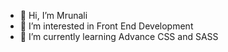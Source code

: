 - 👋 Hi, I’m Mrunali
- 👀 I’m interested in Front End Development
- 🌱 I’m currently learning Advance CSS and SASS

<!---
mrunalig20/mrunalig20 is a ✨ special ✨ repository because its `README.md` (this file) appears on your GitHub profile.
You can click the Preview link to take a look at your changes.
--->
